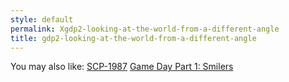 ```yaml
---
style: default
permalink: Xgdp2-looking-at-the-world-from-a-different-angle
title: gdp2-looking-at-the-world-from-a-different-angle
---
```

You may also like:
[SCP-1987](http://scp-wiki.net/scp-1987)
[Game Day Part 1: Smilers](http://scp-wiki.net/game-day-1-smilers)